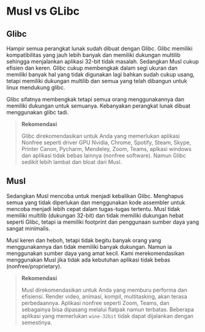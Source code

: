 # Musl vs GLibc

## Glibc

Hampir semua perangkat lunak sudah dibuat dengan Glibc. Glibc memiliki kompatibilitas yang jauh lebih banyak dan memiliki dukungan multilib sehingga menjalankan aplikasi 32-bit tidak masalah. Sedangkan Musl cukup efisien dan keren. Glibc cukup membengkak dalam segi ukuran dan memiliki banyak hal yang tidak digunakan lagi bahkan sudah cukup usang, tetapi memiliki dukungan multilib dan semua yang telah dibangun untuk linux mendukung glibc.

Glibc sifatnya membengkak tetapi semua orang menggunakannya dan memiliki dukungan untuk semuanya. Kebanyakan perangkat lunak dibuat menggunakan glibc tadi.

> **Rekomendasi**
>
> Glibc direkomendasikan untuk Anda yang memerlukan aplikasi Nonfree seperti driver GPU Nvidia, Chrome, Spotify, Steam, Skype, Printer Canon, Pycharm, Mendeley, Zoom, Teams, aplkasi windows dan aplikasi tidak bebas lainnya (nonfree software). Namun Glibc sedikit lebih lambat dan bloat dari Musl.

## Musl

Sedangkan Musl mencoba untuk menjadi kebalikan Glibc. Menghapus semua yang tidak diperlukan dan menggunakan kode assembler untuk mencoba menjadi lebih cepat dalam tugas-tugas tertentu. Musl tidak memiliki multilib (dukungan 32-bit) dan tidak memiliki dukungan hebat seperti Glibc, tetapi ia memiliki footprint dan penggunaan sumber daya yang sangat minimalis.

Musl keren dan heboh, tetapi tidak begitu banyak orang yang menggunakannya dan tidak memiliki banyak dukungan. Namun ia menggunakan sumber daya yang amat kecil. Kami merekomendasikan menggunakan Musl jika tidak ada kebutuhan aplikasi tidak bebas (nonfree/proprietary).

> **Rekomendasi**
>
> Musl direkomendasikan untuk Anda yang memburu performa dan efisiensi. Render video, animasi, kompil, multitasking, akan terasa perbedaannya. Aplikasi nonfree seperti Zoom, Teams, dan sebagainya bisa dipasang melalui flatpak namun terbatas. Beberapa aplikasi yang memerlukan `wine-32bit` tidak dapat dijalankan dengan semestinya.
